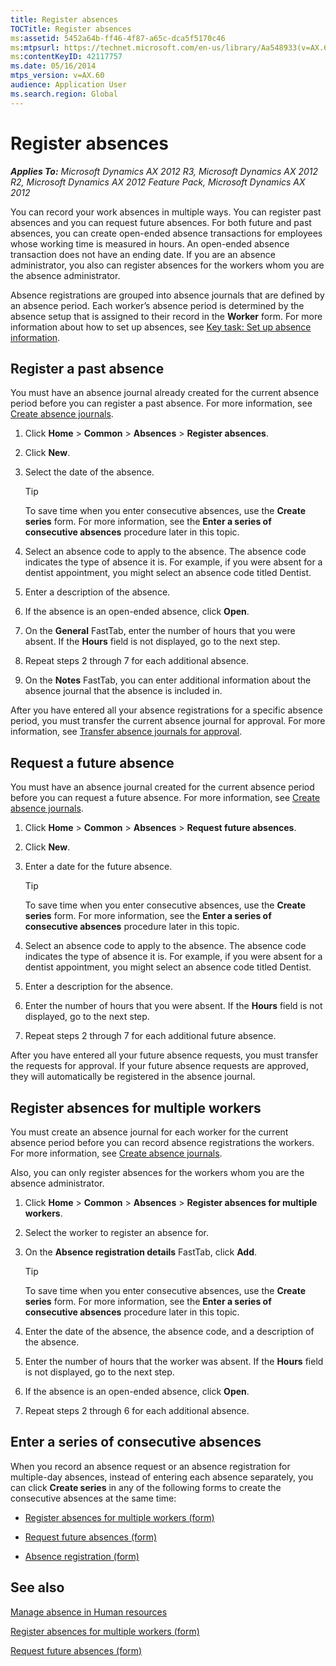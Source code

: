 ```yaml
---
title: Register absences
TOCTitle: Register absences
ms:assetid: 5452a64b-ff46-4f87-a65c-dca5f5170c46
ms:mtpsurl: https://technet.microsoft.com/en-us/library/Aa548933(v=AX.60)
ms:contentKeyID: 42117757
ms.date: 05/16/2014
mtps_version: v=AX.60
audience: Application User
ms.search.region: Global
---
```


# Register absences 


_**Applies To:** Microsoft Dynamics AX 2012 R3, Microsoft Dynamics AX 2012 R2, Microsoft Dynamics AX 2012 Feature Pack, Microsoft Dynamics AX 2012_

You can record your work absences in multiple ways. You can register past absences and you can request future absences. For both future and past absences, you can create open-ended absence transactions for employees whose working time is measured in hours. An open-ended absence transaction does not have an ending date. If you are an absence administrator, you also can register absences for the workers whom you are the absence administrator.

Absence registrations are grouped into absence journals that are defined by an absence period. Each worker’s absence period is determined by the absence setup that is assigned to their record in the **Worker** form. For more information about how to set up absences, see [Key task: Set up absence information](key-task-set-up-absence-information.md).

## Register a past absence

You must have an absence journal already created for the current absence period before you can register a past absence. For more information, see [Create absence journals](create-absence-journals.md).

1.  Click **Home** \> **Common** \> **Absences** \> **Register absences**.

2.  Click **New**.

3.  Select the date of the absence.
    

    > [!TIP]
    > <P>To save time when you enter consecutive absences, use the <STRONG>Create series</STRONG> form. For more information, see the <STRONG>Enter a series of consecutive absences</STRONG> procedure later in this topic.</P>



4.  Select an absence code to apply to the absence. The absence code indicates the type of absence it is. For example, if you were absent for a dentist appointment, you might select an absence code titled Dentist.

5.  Enter a description of the absence.

6.  If the absence is an open-ended absence, click **Open**.

7.  On the **General** FastTab, enter the number of hours that you were absent. If the **Hours** field is not displayed, go to the next step.

8.  Repeat steps 2 through 7 for each additional absence.

9.  On the **Notes** FastTab, you can enter additional information about the absence journal that the absence is included in.

After you have entered all your absence registrations for a specific absence period, you must transfer the current absence journal for approval. For more information, see [Transfer absence journals for approval](transfer-absence-journals-for-approval.md).

## Request a future absence

You must have an absence journal created for the current absence period before you can request a future absence. For more information, see [Create absence journals](create-absence-journals.md).

1.  Click **Home** \> **Common** \> **Absences** \> **Request future absences**.

2.  Click **New**.

3.  Enter a date for the future absence.
    

    > [!TIP]
    > <P>To save time when you enter consecutive absences, use the <STRONG>Create series</STRONG> form. For more information, see the <STRONG>Enter a series of consecutive absences</STRONG> procedure later in this topic.</P>



4.  Select an absence code to apply to the absence. The absence code indicates the type of absence it is. For example, if you were absent for a dentist appointment, you might select an absence code titled Dentist.

5.  Enter a description for the absence.

6.  Enter the number of hours that you were absent. If the **Hours** field is not displayed, go to the next step.

7.  Repeat steps 2 through 7 for each additional future absence.

After you have entered all your future absence requests, you must transfer the requests for approval. If your future absence requests are approved, they will automatically be registered in the absence journal.

## Register absences for multiple workers

You must create an absence journal for each worker for the current absence period before you can record absence registrations the workers. For more information, see [Create absence journals](create-absence-journals.md).

Also, you can only register absences for the workers whom you are the absence administrator.

1.  Click **Home** \> **Common** \> **Absences** \> **Register absences for multiple workers**.

2.  Select the worker to register an absence for.

3.  On the **Absence registration details** FastTab, click **Add**.
    

    > [!TIP]
    > <P>To save time when you enter consecutive absences, use the <STRONG>Create series</STRONG> form. For more information, see the <STRONG>Enter a series of consecutive absences</STRONG> procedure later in this topic.</P>



4.  Enter the date of the absence, the absence code, and a description of the absence.

5.  Enter the number of hours that the worker was absent. If the **Hours** field is not displayed, go to the next step.

6.  If the absence is an open-ended absence, click **Open**.

7.  Repeat steps 2 through 6 for each additional absence.

## Enter a series of consecutive absences

When you record an absence request or an absence registration for multiple-day absences, instead of entering each absence separately, you can click **Create series** in any of the following forms to create the consecutive absences at the same time:

  - [Register absences for multiple workers (form)](https://technet.microsoft.com/en-us/library/aa554509\(v=ax.60\))

  - [Request future absences (form)](https://technet.microsoft.com/en-us/library/aa556621\(v=ax.60\))

  - [Absence registration (form)](https://technet.microsoft.com/en-us/library/aa585058\(v=ax.60\))

## See also

[Manage absence in Human resources](manage-absence-in-human-resources.md)

[Register absences for multiple workers (form)](https://technet.microsoft.com/en-us/library/aa554509\(v=ax.60\))

[Request future absences (form)](https://technet.microsoft.com/en-us/library/aa556621\(v=ax.60\))

  


